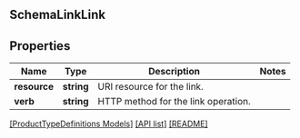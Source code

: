 ## SchemaLinkLink

## Properties

Name | Type | Description | Notes
------------ | ------------- | ------------- | -------------
**resource** | **string** | URI resource for the link. |
**verb** | **string** | HTTP method for the link operation. |

[[ProductTypeDefinitions Models]](../) [[API list]](../../Api) [[README]](../../../README.md)
